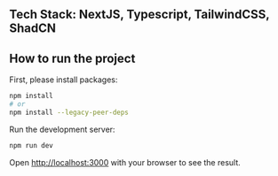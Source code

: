 ## Tech Stack: NextJS, Typescript, TailwindCSS, ShadCN

## How to run the project

First, please install packages:

```bash
npm install
# or
npm install --legacy-peer-deps
```

Run the development server:

```bash
npm run dev
```

Open [http://localhost:3000](http://localhost:3000) with your browser to see the result.
